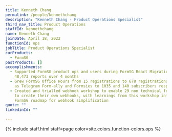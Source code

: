 ```yaml
---
title: Kenneth Chang
permalink: /people/kennethchang
description: "Kenneth Chang - Product Operations Specialist"
third_nav_title: Product Operations
staffId: kennethchang
name: Kenneth Chang
joinDate: April 18, 2022
functionId: ops
jobTitle: Product Operations Specialist
curProducts:
  - FormSG
pastProducts: []
accomplishments:
  - Supported FormSG product ops and users during FormSG React Migration with
    48,473 reports over 4 months
  - Grew FormSG Office Hours from 15 registrations to 678 registrations, as well
    as Telegram Form-ally and Formsies to 1035 and 140 subscribers respectively
  - Created and trialled webhook workshop to enable 29 non technical form admins
    to create their own webhooks, with learnings from this workshop informing
    FormSG roadmap for webhook simplification
quote: ""
linkedinId: ""

---
```


{% include staff.html staff=page color=site.colors.function-colors.ops %}
